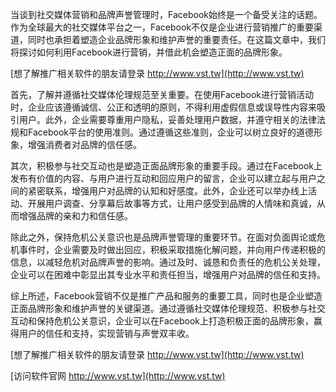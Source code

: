 当谈到社交媒体营销和品牌声誉管理时，Facebook始终是一个备受关注的话题。作为全球最大的社交媒体平台之一，Facebook不仅是企业进行营销推广的重要渠道，同时也承担着塑造企业品牌形象和维护声誉的重要责任。在这篇文章中，我们将探讨如何利用Facebook进行营销，并借此机会塑造正面的品牌形象。

[想了解推广相关软件的朋友请登录 http://www.vst.tw](http://www.vst.tw)

首先，了解并遵循社交媒体伦理规范至关重要。在使用Facebook进行营销活动时，企业应该遵循诚信、公正和透明的原则，不得利用虚假信息或误导性内容来吸引用户。此外，企业需要尊重用户隐私，妥善处理用户数据，并遵守相关的法律法规和Facebook平台的使用准则。通过遵循这些准则，企业可以树立良好的道德形象，增强消费者对品牌的信任感。

其次，积极参与社交互动也是塑造正面品牌形象的重要手段。通过在Facebook上发布有价值的内容、与用户进行互动和回应用户的留言，企业可以建立起与用户之间的紧密联系，增强用户对品牌的认知和好感度。此外，企业还可以举办线上活动、开展用户调查、分享幕后故事等方式，让用户感受到品牌的人情味和真诚，从而增强品牌的亲和力和信任感。

除此之外，保持危机公关意识也是品牌声誉管理的重要环节。在面对负面舆论或危机事件时，企业需要及时做出回应，积极采取措施化解问题，并向用户传递积极的信息，以减轻危机对品牌声誉的影响。通过及时、诚恳和负责任的危机公关处理，企业可以在困难中彰显出其专业水平和责任担当，增强用户对品牌的信任和支持。

综上所述，Facebook营销不仅是推广产品和服务的重要工具，同时也是企业塑造正面品牌形象和维护声誉的关键渠道。通过遵循社交媒体伦理规范、积极参与社交互动和保持危机公关意识，企业可以在Facebook上打造积极正面的品牌形象，赢得用户的信任和支持，实现营销与声誉双丰收。

[想了解推广相关软件的朋友请登录 http://www.vst.tw](http://www.vst.tw)


[访问软件官网 http://www.vst.tw](http://www.vst.tw)
